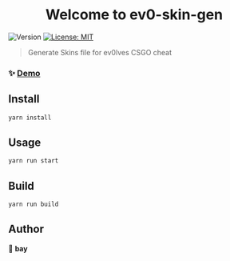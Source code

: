 <h1 align="center">Welcome to ev0-skin-gen</h1>
<p>
  <img alt="Version" src="https://img.shields.io/badge/version-0.1-blue.svg?cacheSeconds=2592000" />
  <a href="#" target="_blank">
    <img alt="License: MIT" src="https://img.shields.io/badge/License-MIT-yellow.svg" />
  </a>
</p>

> Generate Skins file for ev0lves CSGO cheat

### ✨ [Demo](https://bay0.github.io/ev0-skin-gen/)

## Install

```sh
yarn install
```

## Usage

```sh
yarn run start
```

## Build

```sh
yarn run build
```

## Author

👤 **bay**